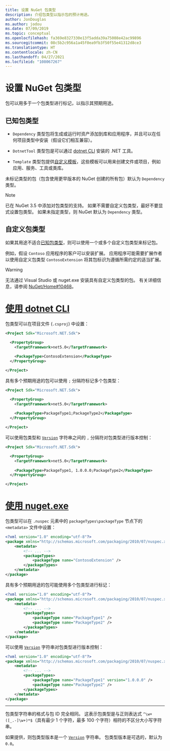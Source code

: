```yaml
---
title: 设置 NuGet 包类型
description: 介绍包类型以指示包的预计用途。
author: JonDouglas
ms.author: jodou
ms.date: 07/09/2019
ms.topic: conceptual
ms.openlocfilehash: fa369e8327330e13f5adda39a75008e42ac99896
ms.sourcegitcommit: 08c5b2c956a1a45f0ea9fb3f50f55e41312d8ce3
ms.translationtype: HT
ms.contentlocale: zh-CN
ms.lasthandoff: 04/27/2021
ms.locfileid: "108067267"
---
```

# <a name="set-a-nuget-package-type"></a>设置 NuGet 包类型

包可以用多于一个包类型进行标记，以指示其预期用途。

## <a name="known-package-types"></a>已知包类型

- `Dependency` 类型包将生成或运行时资产添加到库和应用程序，并且可以在任何项目类型中安装（假设它们相互兼容）。

- `DotnetTool` 类型包是可以通过 [dotnet CLI](/dotnet/articles/core/tools/index) 安装的 .NET 工具。

- `Template` 类型包提供[自定义模板](/dotnet/core/tools/custom-templates)，这些模板可以用来创建文件或项目，例如应用、服务、工具或类库。

未标记类型的包（包含使用更早版本的 NuGet 创建的所有包）默认为 `Dependency` 类型。

> [!NOTE]
> 已在 NuGet 3.5 中添加对包类型的支持。
> 如果不需要自定义包类型，最好不要显式设置包类型。
> 如果未指定类型，则 NuGet 默认为 `Dependency` 类型。

## <a name="custom-package-types"></a>自定义包类型

如果其用途不适合[已知包类型](#known-package-types)，则可以使用一个或多个自定义包类型来标记包。

例如，假设 `Contoso` 应用程序的客户可以安装扩展。 应用程序可能需要扩展作者以使用自定义包类型 `ContosoExtension` 将其包标识为遵循所需约定的适当扩展。

> [!WARNING]
> 无法通过 Visual Studio 或 nuget.exe 安装具有自定义包类型的包。 有关详细信息，请参阅 [NuGet/Home#10468](https://github.com/NuGet/Home/issues/10468)。

# <a name="using-dotnet-cli"></a>[使用 dotnet CLI](#tab/dotnet)

包类型可以在项目文件 (`.csproj`) 中设置：

```xml
<Project Sdk="Microsoft.NET.Sdk">

  <PropertyGroup>
    <TargetFramework>net5.0</TargetFramework>
    
    <PackageType>ContosoExtension</PackageType>
  </PropertyGroup>

</Project>
```

具有多个预期用途的包可以使用 `;` 分隔符标记多个包类型：

```xml
<Project Sdk="Microsoft.NET.Sdk">

  <PropertyGroup>
    <TargetFramework>net5.0</TargetFramework>
    
    <PackageType>PackageType1;PackageType2</PackageType>
  </PropertyGroup>

</Project>
```

可以使用包类型和 [`Version`](/dotnet/api/system.version) 字符串之间的 `,` 分隔符对包类型进行版本控制：

```xml
<Project Sdk="Microsoft.NET.Sdk">

  <PropertyGroup>
    <TargetFramework>net5.0</TargetFramework>
    
    <PackageType>PackageType1, 1.0.0.0;PackageType2</PackageType>
  </PropertyGroup>

</Project>
```

# <a name="using-nugetexe"></a>[使用 nuget.exe](#tab/nugetexe)

包类型可以在 `.nuspec` 元素中的 `packageTypes\packageType` 节点下的 `<metadata>` 文件中设置：

```xml
<?xml version="1.0" encoding="utf-8"?>
<package xmlns="http://schemas.microsoft.com/packaging/2010/07/nuspec.xsd">
    <metadata>
        <!-- ... -->
        <packageTypes>
            <packageType name="ContosoExtension" />
        </packageTypes>
    </metadata>
</package>
```

具有多个预期用途的包可能使用多个包类型进行标记：

```xml
<?xml version="1.0" encoding="utf-8"?>
<package xmlns="http://schemas.microsoft.com/packaging/2010/07/nuspec.xsd">
    <metadata>
        <!-- ... -->
        <packageTypes>
            <packageType name="PackageType1" />
            <packageType name="PackageType2" />
        </packageTypes>
    </metadata>
</package>
```

可以使用 [`Version`](/dotnet/api/system.version) 字符串对包类型进行版本控制：

```xml
<?xml version="1.0" encoding="utf-8"?>
<package xmlns="http://schemas.microsoft.com/packaging/2010/07/nuspec.xsd">
    <metadata>
        <!-- ... -->
        <packageTypes>
            <packageType name="PackageType1" version="1.0.0.0" />
            <packageType name="PackageType2" />
        </packageTypes>
    </metadata>
</package>
```

---

包类型字符串的格式与包 ID 完全相同。 这表示包类型是与正则表达式 `^\w+([_.-]\w+)*$`（具有最少 1 个字符，最多 100 个字符）相符的不区分大小写字符串。

如果提供，则包类型版本是一个 [`Version`](/dotnet/api/system.version) 字符串。 包类型版本是可选的，默认为 `0.0`。

